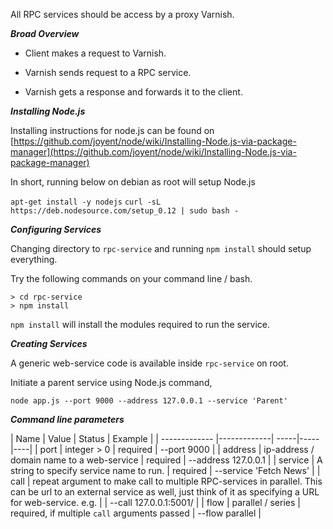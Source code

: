 All RPC services should be access by a proxy Varnish.

***Broad Overview***

* Client makes a request to Varnish.

* Varnish sends request to a RPC service.

* Varnish gets a response and forwards it to the client.


***Installing Node.js***

Installing instructions for node.js can be found on
[https://github.com/joyent/node/wiki/Installing-Node.js-via-package-manager](https://github.com/joyent/node/wiki/Installing-Node.js-via-package-manager)

In short, running below on debian as root will setup Node.js

``apt-get install -y nodejs``
``curl -sL https://deb.nodesource.com/setup_0.12 | sudo bash -``


***Configuring Services***

Changing directory to ``rpc-service`` and running ``npm install`` should setup everything.

Try the following commands on your command line / bash.

```
> cd rpc-service
> npm install
```

``npm install`` will install the modules required to run the service.

***Creating Services***

A generic web-service code is available inside ``rpc-service`` on root.

Initiate a parent service using Node.js command,

``node app.js --port 9000 --address 127.0.0.1 --service 'Parent'``

***Command line parameters***

| Name        | Value           | Status    | Example |
| ------------- |-------------| -----|-----|----|
| port      | integer > 0 | required | --port 9000 |
| address      | ip-address / domain name to a web-service      |   required | --address 127.0.0.1 |
| service | A string to specify service name to run.      |    required |  --service 'Fetch News' |
| call | repeat argument to make call to multiple RPC-services in parallel. This can be url to an external service as well, just think of it as specifying a URL for web-service. e.g.      |     | --call 127.0.0.1:5001/ |
| flow | parallel / series | required, if multiple ``call`` arguments passed | --flow parallel |
